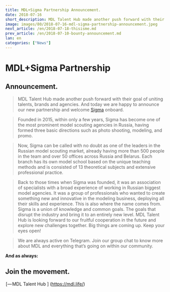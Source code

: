 ```yaml
---
title: MDL+Sigma Partnership Announcement.
date: 2018-07-16
short_description: MDL Talent Hub made another push forward with their goal of uniting talents, brands and agencies.
image: images/80/2018-07-16-mdl-sigma-partnership-announcement.jpeg
next_article: /en/2018-07-18-thisisme.md
prev_article: /en/2018-07-10-bounty-announcement.md
lan: en
categories: ["News"]
---
```


# MDL+Sigma Partnership 
## Announcement.

> MDL Talent Hub made another push forward with their goal of uniting talents, brands and agencies. And today we are happy to announce our new partnership and welcome [Sigma](http://sigmascouting.ru/) onboard.

> Founded in 2015, within only a few years, Sigma has become one of the most prominent model scouting agencies in Russia, having formed three basic directions such as photo shooting, modeling, and promo.

> Now, Sigma can be called with no doubt as one of the leaders in the Russian model scouting market, already having more than 500 people in the team and over 50 offices across Russia and Belarus. Each branch has its own model school based on the unique teaching methods and is consisted of 13 theoretical subjects and extensive professional practice.
 
> Back to those times when Sigma was founded, it was an association of specialists with a broad experience of working in Russian biggest model agencies. It was a group of professionals who wanted to create something new and innovative in the modeling business, deploying all their skills and experience. This is also where the name comes from. Sigma is a union of knowledge and common goals. The goals that disrupt the industry and bring it to an entirely new level. MDL Talent Hub is looking forward to our fruitful cooperation in the future and explore new challenges together. Big things are coming up. Keep your eyes open!

> We are always active on Telegram. Join our group chat to know more about MDL and everything that’s going on within our community.

**And as always:**

## Join the movement.

 [— MDL Talent Hub ] (https://mdl.life/)
